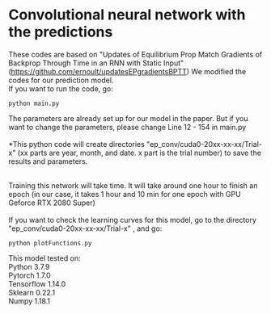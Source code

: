# Convolutional neural network with the predictions

These codes are based on "Updates of Equilibrium Prop Match Gradients of Backprop Through Time in an RNN with Static Input" (https://github.com/ernoult/updatesEPgradientsBPTT)
We modified the codes for our prediction model.<br/>
If you want to run the code, go:
```
python main.py 
```
The parameters are already set up for our model in the paper. But if you want to change the parameters, please change Line 12 - 154 in main.py <br/> <br/>
*This python code will create directories "ep_conv/cuda0-20xx-xx-xx/Trial-x" (xx parts are year, month, and date. x part is the trial number) to save the results and parameters.<br/> <br/>

Training this network will take time. It will take around one hour to finish an epoch (in our case, it takes 1 hour and 10 min for one epoch with GPU Geforce RTX 2080 Super)<br/><br/>
If you want to check the learning curves for this model, go to the directory "ep_conv/cuda0-20xx-xx-xx/Trial-x" , and go:

```
python plotFunctions.py
```

This model tested on: <br/>
Python 3.7.9 <br/>
Pytorch 1.7.0 <br/>
Tensorflow 1.14.0 <br/>
Sklearn 0.22.1 <br/>
Numpy 1.18.1 <br/>
